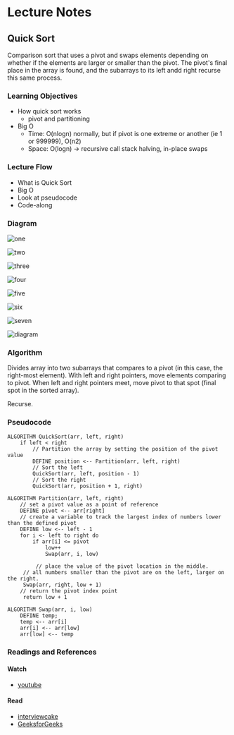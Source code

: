 # Lecture Notes
## Quick Sort
Comparison sort that uses a pivot and swaps elements
depending on whether if the elements are larger or smaller than the pivot.
The pivot's final place in the array is found, and the subarrays to its left andd
right recurse this same process.


### Learning Objectives
+ How quick sort works
    + pivot and partitioning
+ Big O
    + Time: O(nlogn) normally, but if pivot is one extreme or another (ie
    1 or 999999), O(n2)
    + Space: O(logn) -> recursive call stack halving, in-place swaps

### Lecture Flow
+ What is Quick Sort
+ Big O
+ Look at pseudocode
+ Code-along

### Diagram
![one](https://www.interviewcake.com/images/svgs/quicksort__input_unsorted_list.svg?bust=203)

![two](https://www.interviewcake.com/images/svgs/quicksort__input_unsorted_list_with_left_and_right_pointer.svg?bust=203)

![three](https://www.interviewcake.com/images/svgs/quicksort__input_list_with_swappped_8_and_3.svg?bust=203)

![four](https://www.interviewcake.com/images/svgs/quicksort__input_list_with_moving_the_left_pointer_to_7.svg?bust=203)

![five](https://www.interviewcake.com/images/svgs/quicksort__input_list_with_moving_the_right_pointer_to_2.svg?bust=203)

![six](https://www.interviewcake.com/images/svgs/quicksort__input_list_with_swapped_pivot_and_7.svg?bust=203)

![seven](https://www.interviewcake.com/images/svgs/quicksort__input__list_divided_on_two_smaller_lists.svg?bust=203)

![diagram](https://i2.wp.com/www.techiedelight.com/wp-content/uploads/Quicksort.png?fit=577%2C410&ssl=1)

### Algorithm
Divides array into two subarrays that compares to a pivot (in this case,
the right-most element). With left and right pointers, move elements comparing to
pivot. When left and right pointers meet, move pivot to that spot (final spot
in the sorted array).

Recurse.

### Pseudocode
    ALGORITHM QuickSort(arr, left, right)
        if left < right
            // Partition the array by setting the position of the pivot value
            DEFINE position <-- Partition(arr, left, right)
            // Sort the left
            QuickSort(arr, left, position - 1)
            // Sort the right
            QuickSort(arr, position + 1, right)

    ALGORITHM Partition(arr, left, right)
        // set a pivot value as a point of reference
        DEFINE pivot <-- arr[right]
        // create a variable to track the largest index of numbers lower than the defined pivot
        DEFINE low <-- left - 1
        for i <- left to right do
            if arr[i] <= pivot
                low++
                Swap(arr, i, low)

             // place the value of the pivot location in the middle.
         // all numbers smaller than the pivot are on the left, larger on the right.
         Swap(arr, right, low + 1)
        // return the pivot index point
         return low + 1

    ALGORITHM Swap(arr, i, low)
        DEFINE temp;
        temp <-- arr[i]
        arr[i] <-- arr[low]
        arr[low] <-- temp

### Readings and References
#### Watch
+ [youtube](https://www.youtube.com/watch?v=8hEyhs3OV1w)
#### Read
+ [interviewcake](https://www.interviewcake.com/concept/java/quicksort)
+ [GeeksforGeeks](https://www.geeksforgeeks.org/quick-sort/)
